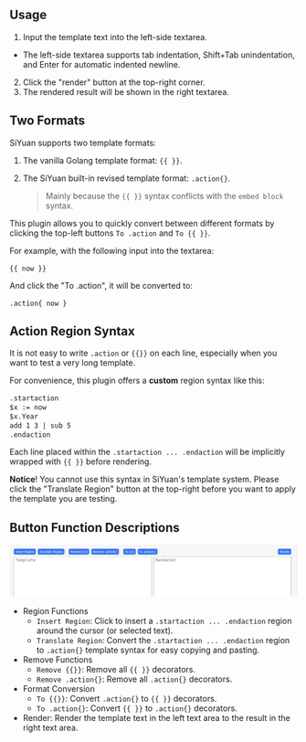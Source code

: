 ## Usage

1. Input the template text into the left-side textarea.
  - The left-side textarea supports tab indentation, Shift+Tab unindentation, and Enter for automatic indented newline.
2. Click the "render" button at the top-right corner.
3. The rendered result will be shown in the right textarea.

## Two Formats

SiYuan supports two template formats:

1. The vanilla Golang template format: `{{ }}`.
2. The SiYuan built-in revised template format: `.action{}`.

    > Mainly because the `{{ }}` syntax conflicts with the `embed block` syntax.

This plugin allows you to quickly convert between different formats by clicking the top-left buttons `To .action` and `To {{ }}`.

For example, with the following input into the textarea:

```code
{{ now }}
```

And click the "To .action", it will be converted to:

```code
.action{ now }
```

## Action Region Syntax

It is not easy to write `.action` or `{{}}` on each line, especially when you want to test a very long template.

For convenience, this plugin offers a **custom** region syntax like this:

```
.startaction
$x := now
$x.Year
add 1 3 | sub 5
.endaction
```

Each line placed within the `.startaction ... .endaction` will be implicitly wrapped with `{{ }}` before rendering.

**Notice**! You cannot use this syntax in SiYuan's template system. Please click the "Translate Region" button at the top-right before you want to apply the template you are testing.

## Button Function Descriptions

![](asset/buttons.png)

- Region Functions
  - `Insert Region`: Click to insert a `.startaction ... .endaction` region around the cursor (or selected text).
  - `Translate Region`: Convert the `.startaction ... .endaction` region to `.action{}` template syntax for easy copying and pasting.
- Remove Functions
  - `Remove {{}}`: Remove all `{{ }}` decorators.
  - `Remove .action{}`: Remove all `.action{}` decorators.
- Format Conversion
  - `To {{}}`: Convert `.action{}` to `{{ }}` decorators.
  - `To .action{}`: Convert `{{ }}` to `.action{}` decorators.
- Render: Render the template text in the left text area to the result in the right text area.

